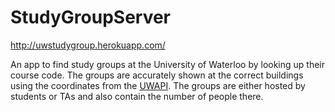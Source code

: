 # StudyGroupServer

http://uwstudygroup.herokuapp.com/

An app to find study groups at the University of Waterloo by looking up their course code. The groups are accurately shown at the correct buildings using the coordinates from the <a href="https://github.com/uWaterloo/api-documentation">UWAPI</a>.
The groups are either hosted by students or TAs and also contain the number of people there.
